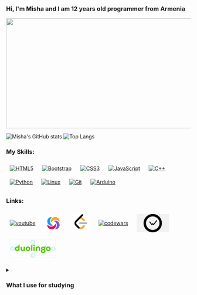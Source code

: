 ### Hi, I'm Misha and I am 12 years old programmer from Armenia

<img align="center" src="https://media.giphy.com/media/v1.Y2lkPTc5MGI3NjExNHIwZWFzd2h3OWJjcjQ0ZGR6d3lndXYzNXRmbzU1dDRvZjE1NjF6bCZlcD12MV9pbnRlcm5hbF9naWZfYnlfaWQmY3Q9Zw/3oKIPnAiaMCws8nOsE/giphy.gif" width="600" height="300"/>

![Misha's GitHub stats](https://github-readme-stats.vercel.app/api?username=CodeRyzen&theme=dark&show_icons=true)
![Top Langs](https://github-readme-stats.vercel.app/api/top-langs/?username=CodeRyzen&theme=dark&layout=compact)

### My Skills:
<div align="left">  
<a href="https://en.wikipedia.org/wiki/HTML5" target="_blank"><img style="margin: 10px" src="https://profilinator.rishav.dev/skills-assets/html5-original-wordmark.svg" alt="HTML5" height="50" title="HTML5" /></a>  
<a href="https://getbootstrap.com/docs/3.4/javascript/" target="_blank"><img style="margin: 10px" src="https://profilinator.rishav.dev/skills-assets/bootstrap-plain.svg" alt="Bootstrap" height="50" title="Bootstrap" /></a>  
<a href="https://www.w3schools.com/css/" target="_blank"><img style="margin: 10px" src="https://profilinator.rishav.dev/skills-assets/css3-original-wordmark.svg" alt="CSS3" height="50" /></a>  
<a href="https://www.javascript.com/" target="_blank"><img style="margin: 10px" src="https://profilinator.rishav.dev/skills-assets/javascript-original.svg" alt="JavaScript" height="50" /></a>  
<a href="https://www.cplusplus.com/" target="_blank"><img style="margin: 10px" src="https://profilinator.rishav.dev/skills-assets/cplusplus-original.svg" alt="C++" height="50" /></a>  
<a href="https://www.python.org/" target="_blank"><img style="margin: 10px" src="https://profilinator.rishav.dev/skills-assets/python-original.svg" alt="Python" height="50" /></a>  
<a href="https://www.linux.org/" target="_blank"><img style="margin: 10px" src="https://profilinator.rishav.dev/skills-assets/linux-original.svg" alt="Linux" height="50" /></a>  
<a href="https://github.com/" target="_blank"><img style="margin: 10px" src="https://profilinator.rishav.dev/skills-assets/git-scm-icon.svg" alt="Git" height="50" /></a>  
<a href="https://www.arduino.cc/" target="_blank"><img style="margin: 10px" src="https://profilinator.rishav.dev/skills-assets/arduino.png" alt="Arduino" height="50" /></a>  
</div>

### Links:
<p align="left">
  <!-- <a href="your link" target="blank"><img align="center" src="https://cdn.jsdelivr.net/npm/simple-icons@3.0.1/icons/twitter.svg" alt="" height="30" width="40" /></a>
  <a href="your link" target="blank"><img align="center" src="https://cdn.jsdelivr.net/npm/simple-icons@3.0.1/icons/linkedin.svg" alt="" height="30" width="40" /></a>
  <a href="your link" target="blank"><img align="center" src="https://cdn.jsdelivr.net/npm/simple-icons@3.0.1/icons/instagram.svg" alt="" height="30" width="40" /></a> -->
  <a href="https://www.youtube.com/channel/UCUyjayOjkNaAYQXJJsPgZGA"><img style="margin: 10px" align="center" title="YouTube" src="https://cdn.jsdelivr.net/npm/simple-icons@3.0.1/icons/youtube.svg" alt="youtube" height="50" width="50"></a>
  <a href="https://www.sololearn.com/en/profile/18878907"><img style="margin: 10px" align="center" title="Sololearn" src="pngs/sololearn.webp" alt="sololearn" height="50" width="50"></a>
  <a href="https://leetcode.com/CodeRyzen/"><img align="center" style="margin: 10px" src="pngs/leetcode.png" alt="leetcode" height="50" width="50"></a>
  <a href="https://www.codewars.com/users/CodeRyzen"><img align="center" style="margin: 10px" src="https://www.svgrepo.com/show/305890/codewars.svg" alt="codewars" height="50" width="50"></a>
  <a href="https://wakatime.com/@CodeRyzen"><img align="center" style="margin: 10px" src="pngs/wakatime" alt="wakatime" height="50"></a>
  <a href="https://ru.duolingo.com/profile/tPSV17"><img align="center" style="margin: 10px" src="pngs/duolingo" alt="duolingo" height="50"></a>
</p>

<details>
  <summary>
    <h3>What I use for studying</h3>
  </summary>
  <details>
  <summary>
    <h4> Web Development: </h4>
  </summary>
  <a href="https://www.sololearn.com/en/learn/courses/web-development"> Web Development (SL) </a><br><br>
  <details>
  <summary> Front-end </summary>
  <a href="https://www.sololearn.com/en/learn/courses/angular-developer"> Front-end for Beginners </a><br>
  <h6> HTML: </h6>
    <a href="https://my-learning.w3schools.com/tutorial/html"> Learn HTML (W3S) </a><br>
    <!--<a href="https://www.youtube.com/playlist?list=PLDyJYA6aTY1nlkG0gBj96XDmDSC4Fy1TO"> Изучение HTML5 для новичков с нуля! </a><br>
    <a href="https://www.youtube.com/watch?v=5pBcKKiZSGE"> Учим HTML за 1 час! #От Профессионала </a><br>
    <a href="https://www.youtube.com/watch?v=bWNmJqgri4Q"> Учим HTML за 1 час! #От Профессионала | HD Remake </a><br>
    <a href="https://www.youtube.com/watch?v=4jYYHaTwWvY&list=PLD5U-C5KK50UPr4dMcaFxotL_H_uIElOn"> Учим Html за 35 минут для начинающих </a>-->
    <a href="https://www.youtube.com/playlist?list=PLdw5Wr8bvbWSo7qvdRNuIfOYKjYekyRLm"> HTML </a>
    <a href="https://www.youtube.com/watch?v=XYgcNVwHUdg"> Учим HTML5 Canvas за 30 минут! </a><br>
    <a href="https://www.youtube.com/watch?v=W4MIiV4nZDY"> HTML - Полный Курс HTML Для Начинающих [3 ЧАСА] </a>
    <a href="https://www.sololearn.com/en/learn/courses/html-introduction"> Introducion to HTML (SL) </a> <a href="https://www.sololearn.com/certificates/CC-7YV3WQGY"> Certificate </a><br>
    <a href="https://www.sololearn.com/en/learn/courses/le-html"> HTML (SL) </a> <a href="https://www.sololearn.com/certificates/CT-ZJBBHQH1"> Certificate </a><br>
    
  <h6> CSS: </h6>
    <a href="https://my-learning.w3schools.com/tutorial/css"> Learn CSS (W3S) </a><br>
    <a href="https://my-learning.w3schools.com/tutorial/w3css"> Learn W3.CSS (W3S) </a><br>
    <!--<a href="https://www.youtube.com/watch?v=GoBvYPwv-g8&list=PLD5U-C5KK50UPr4dMcaFxotL_H_uIElOn&index=2"> Учим CSS за 40 минут для начинающих </a>
    <a href="https://www.youtube.com/watch?v=iPV5GKeHyV4"> Учим CSS за 1 час! #От Профессионала </a><br>
    <a href="https://flexboxfroggy.com/#ru"> FlexboxFroggy </a><br>-->
    <a href="https://www.sololearn.com/en/learn/courses/le-css"> CSS (SL) </a> <a href="https://www.sololearn.com/certificates/CT-MLKWCY37"> Certificate </a><br>
    <a href="https://www.sololearn.com/en/learn/courses/css-introduction"> CSS Introduction (SL) </a><br>
    
  <h6> Bootstrap: </h6>
    <a href="https://my-learning.w3schools.com/tutorial/bootstrap"> Learn Bootstrap 3 (W3S) </a><br>
    <a href="https://my-learning.w3schools.com/tutorial/bootstrap4"> Learn Bootstrap 4 (W3S) </a><br>   
    
  <h6> JavaScript: </h6>
    <a href="https://my-learning.w3schools.com/tutorial/js"> Learn JavaScript (W3S) </a><br>
    <!--<a href="https://www.youtube.com/watch?v=KmTK8kub_gw"> Учим JavaScript/jQuery за 1 час! #От Профессионала </a><br>-->
    <a href="https://www.sololearn.com/en/learn/courses/javascript-introduction"> Javascript Introduction </a><br>
    <a href="https://www.sololearn.com/en/learn/courses/le-javascript"> JavaScript (SL) </a><br>
    <a href="https://www.youtube.com/watch?v=HuPK6AwgzJc"> Javascript с нуля - твой быстрый старт! </a><br>
    <a href="https://www.youtube.com/watch?v=CxgOKJh4zWE"> JavaScript - Полный Курс JavaScript Для Начинающих [11 ЧАСОВ] </a>
  </details>
  </details>

  <details>
    <summary><h5> Python: </h5></summary>
    <a href="https://www.youtube.com/watch?v=wDmPgXhlDIg"> Python — полный курс для начинающих. </a><br>
    <a href="https://www.youtube.com/playlist?list=PLV0FNhq3XMOK89Uu3yIEihN1KQ_LfXtjB"> AIOGRAM 2 - ПОЛНЫЙ КУРС </a><br>
    <a href="https://www.youtube.com/playlist?list=PLV0FNhq3XMOJ31X9eBWLIZJ4OVjBwb-KM"> AIOGRAM 3 — ПОЛНЫЙ КУРС </a><br>
    <a href="https://www.youtube.com/playlist?list=PLV0FNhq3XMOISm0bY1MIx5wCEtzgcQWNM"> Python Pro - Fast Course </a><br>
    <a href="https://www.youtube.com/playlist?list=PLV0FNhq3XMOIp6VeSEF0efeU-1WchWzYs"> ООП Python </a><br>
    <a href="https://my-learning.w3schools.com/tutorial/python"> Learn Python (W3S) </a><br>
    <!--<a href="https://www.youtube.com/watch?v=fp5-XQFr_nk"> Учим Python за 1 час! #От Профессионала </a><br>
    <a href="https://www.youtube.com/watch?v=P0czP5MEbYQ"> Учим Python за 1 час! #ОтПрофессионала | HD Remake </a><br>-->
    <a href="https://www.sololearn.com/en/learn/courses/le-python"> Python Core (SL) </a><br>
    <a href="https://www.sololearn.com/en/learn/courses/python-developer"> Python Developer (SL) </a><br>
    <a href="https://www.sololearn.com/en/learn/courses/le-python-for-beginners"> Python for Beginners (SL) </a><br>
    <a href="https://www.sololearn.com/en/learn/courses/coding-foundations"> Coding Foundations (SL) </a><br>
    <a> Алексей Васильев "Программирование на Python в примерах и задачах", Книга </a>
  </details>

  <details>
    <summary><h5> C++: </h5></summary>
      <a href="https://my-learning.w3schools.com/tutorial/cpp"> Learn C++ (W3S) </a><br>
      <a href="https://www.sololearn.com/en/learn/courses/c-plus-plus-intermediate"> C++ Intermidate (SL) </a>
  </details>

  <details>
    <summary><h5> Computer Science: </h5></summary>
      <a href="https://www.youtube.com/playlist?list=PLawfWYMUziZqyUL5QDLVbe3j5BKWj42E5"> CS50 Course </a><br>
  </details>

  <details>
    <summary><h5> Cyber Security: </h5></summary>
      <a href="https://my-learning.w3schools.com/tutorial/cybersecurity"> Learn Cyber Security (W3S) </a><br>
  </details>
  <details>
    <summary><h5> Algorithms: </h5></summary>
      <a> Book "Grokking Algorithms" Aditya Y. Bhargava </a><br>
  </details>
</details>

